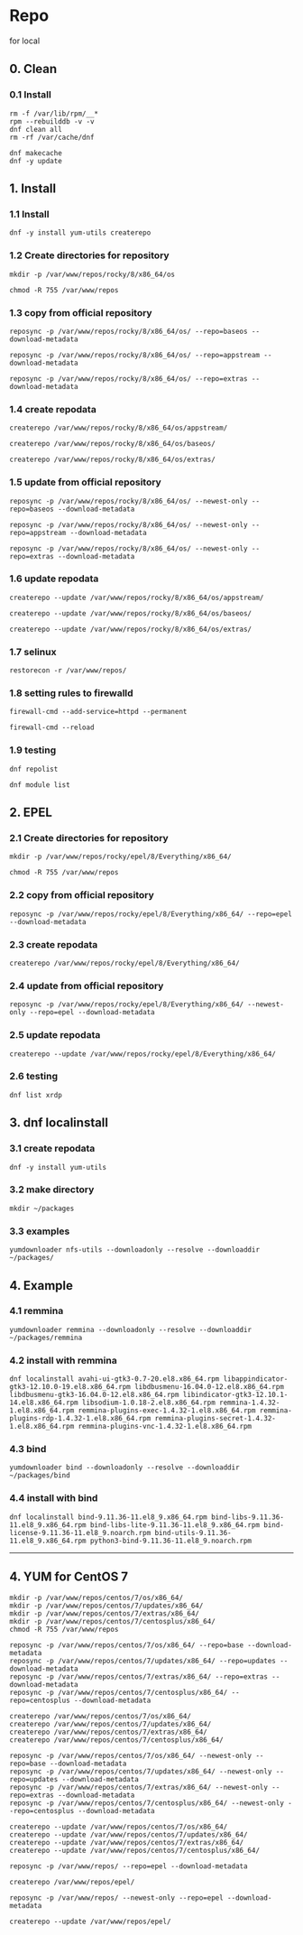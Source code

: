 # Repo
for local

## 0. Clean

### 0.1 Install

    rm -f /var/lib/rpm/__*
    rpm --rebuilddb -v -v
    dnf clean all
    rm -rf /var/cache/dnf
    
    dnf makecache
    dnf -y update

## 1. Install

### 1.1 Install

    dnf -y install yum-utils createrepo
            
### 1.2 Create directories for repository

    mkdir -p /var/www/repos/rocky/8/x86_64/os
    
    chmod -R 755 /var/www/repos

### 1.3 copy from official repository

    reposync -p /var/www/repos/rocky/8/x86_64/os/ --repo=baseos --download-metadata
    
    reposync -p /var/www/repos/rocky/8/x86_64/os/ --repo=appstream --download-metadata
    
    reposync -p /var/www/repos/rocky/8/x86_64/os/ --repo=extras --download-metadata
    
### 1.4 create repodata

    createrepo /var/www/repos/rocky/8/x86_64/os/appstream/
    
    createrepo /var/www/repos/rocky/8/x86_64/os/baseos/
    
    createrepo /var/www/repos/rocky/8/x86_64/os/extras/

### 1.5 update from official repository

    reposync -p /var/www/repos/rocky/8/x86_64/os/ --newest-only --repo=baseos --download-metadata
    
    reposync -p /var/www/repos/rocky/8/x86_64/os/ --newest-only --repo=appstream --download-metadata
    
    reposync -p /var/www/repos/rocky/8/x86_64/os/ --newest-only --repo=extras --download-metadata

### 1.6 update repodata

    createrepo --update /var/www/repos/rocky/8/x86_64/os/appstream/
    
    createrepo --update /var/www/repos/rocky/8/x86_64/os/baseos/
    
    createrepo --update /var/www/repos/rocky/8/x86_64/os/extras/

### 1.7 selinux

    restorecon -r /var/www/repos/

### 1.8 setting rules to firewalld

    firewall-cmd --add-service=httpd --permanent
    
    firewall-cmd --reload

### 1.9 testing

    dnf repolist

    dnf module list

## 2. EPEL

### 2.1 Create directories for repository

    mkdir -p /var/www/repos/rocky/epel/8/Everything/x86_64/
    
    chmod -R 755 /var/www/repos

### 2.2 copy from official repository

    reposync -p /var/www/repos/rocky/epel/8/Everything/x86_64/ --repo=epel --download-metadata
    
### 2.3 create repodata

    createrepo /var/www/repos/rocky/epel/8/Everything/x86_64/

### 2.4 update from official repository

    reposync -p /var/www/repos/rocky/epel/8/Everything/x86_64/ --newest-only --repo=epel --download-metadata

### 2.5 update repodata

    createrepo --update /var/www/repos/rocky/epel/8/Everything/x86_64/

### 2.6 testing

    dnf list xrdp

## 3. dnf localinstall

### 3.1 create repodata

    dnf -y install yum-utils

### 3.2 make directory

    mkdir ~/packages

### 3.3 examples
    
    yumdownloader nfs-utils --downloadonly --resolve --downloaddir ~/packages/

## 4. Example

### 4.1 remmina
    
    yumdownloader remmina --downloadonly --resolve --downloaddir ~/packages/remmina

### 4.2 install with remmina

    dnf localinstall avahi-ui-gtk3-0.7-20.el8.x86_64.rpm libappindicator-gtk3-12.10.0-19.el8.x86_64.rpm libdbusmenu-16.04.0-12.el8.x86_64.rpm libdbusmenu-gtk3-16.04.0-12.el8.x86_64.rpm libindicator-gtk3-12.10.1-14.el8.x86_64.rpm libsodium-1.0.18-2.el8.x86_64.rpm remmina-1.4.32-1.el8.x86_64.rpm remmina-plugins-exec-1.4.32-1.el8.x86_64.rpm remmina-plugins-rdp-1.4.32-1.el8.x86_64.rpm remmina-plugins-secret-1.4.32-1.el8.x86_64.rpm remmina-plugins-vnc-1.4.32-1.el8.x86_64.rpm

### 4.3 bind
    
    yumdownloader bind --downloadonly --resolve --downloaddir ~/packages/bind

### 4.4 install with bind

    dnf localinstall bind-9.11.36-11.el8_9.x86_64.rpm bind-libs-9.11.36-11.el8_9.x86_64.rpm bind-libs-lite-9.11.36-11.el8_9.x86_64.rpm bind-license-9.11.36-11.el8_9.noarch.rpm bind-utils-9.11.36-11.el8_9.x86_64.rpm python3-bind-9.11.36-11.el8_9.noarch.rpm

<hr/>

## 4. YUM for CentOS 7

    mkdir -p /var/www/repos/centos/7/os/x86_64/
    mkdir -p /var/www/repos/centos/7/updates/x86_64/
    mkdir -p /var/www/repos/centos/7/extras/x86_64/
    mkdir -p /var/www/repos/centos/7/centosplus/x86_64/
    chmod -R 755 /var/www/repos

    reposync -p /var/www/repos/centos/7/os/x86_64/ --repo=base --download-metadata
    reposync -p /var/www/repos/centos/7/updates/x86_64/ --repo=updates --download-metadata
    reposync -p /var/www/repos/centos/7/extras/x86_64/ --repo=extras --download-metadata
    reposync -p /var/www/repos/centos/7/centosplus/x86_64/ --repo=centosplus --download-metadata

    createrepo /var/www/repos/centos/7/os/x86_64/
    createrepo /var/www/repos/centos/7/updates/x86_64/
    createrepo /var/www/repos/centos/7/extras/x86_64/
    createrepo /var/www/repos/centos/7/centosplus/x86_64/

    reposync -p /var/www/repos/centos/7/os/x86_64/ --newest-only --repo=base --download-metadata
    reposync -p /var/www/repos/centos/7/updates/x86_64/ --newest-only --repo=updates --download-metadata
    reposync -p /var/www/repos/centos/7/extras/x86_64/ --newest-only --repo=extras --download-metadata
    reposync -p /var/www/repos/centos/7/centosplus/x86_64/ --newest-only --repo=centosplus --download-metadata

    createrepo --update /var/www/repos/centos/7/os/x86_64/
    createrepo --update /var/www/repos/centos/7/updates/x86_64/
    createrepo --update /var/www/repos/centos/7/extras/x86_64/
    createrepo --update /var/www/repos/centos/7/centosplus/x86_64/
    
    reposync -p /var/www/repos/ --repo=epel --download-metadata

    createrepo /var/www/repos/epel/

    reposync -p /var/www/repos/ --newest-only --repo=epel --download-metadata
    
    createrepo --update /var/www/repos/epel/
